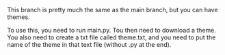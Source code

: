 This branch is pretty much the same as the main branch, but you can have themes. 

To use this, you need to run main.py. Tou then need to download a theme. You also need to create a txt file called theme.txt, and you need to put the name of the theme in that text file (without .py at the end).
